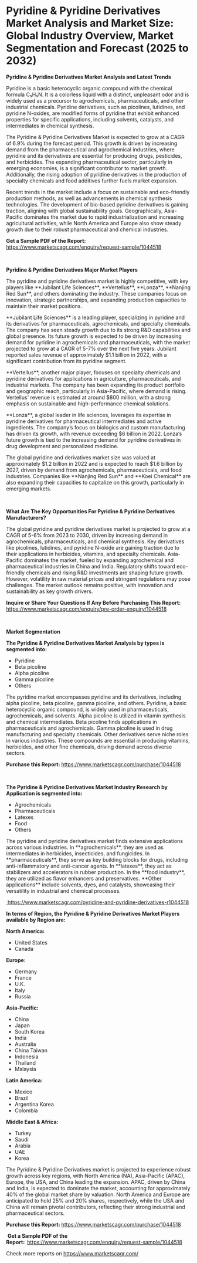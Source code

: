 <p><h1>Pyridine & Pyridine Derivatives Market Analysis and Market Size: Global Industry Overview, Market Segmentation and Forecast (2025 to 2032)</h1></p><p><strong>Pyridine & Pyridine Derivatives Market Analysis and Latest Trends</strong></p>
<p><p>Pyridine is a basic heterocyclic organic compound with the chemical formula C₅H₅N. It is a colorless liquid with a distinct, unpleasant odor and is widely used as a precursor to agrochemicals, pharmaceuticals, and other industrial chemicals. Pyridine derivatives, such as picolines, lutidines, and pyridine N-oxides, are modified forms of pyridine that exhibit enhanced properties for specific applications, including solvents, catalysts, and intermediates in chemical synthesis.</p><p>The Pyridine & Pyridine Derivatives Market is expected to grow at a CAGR of 6.9% during the forecast period. This growth is driven by increasing demand from the pharmaceutical and agrochemical industries, where pyridine and its derivatives are essential for producing drugs, pesticides, and herbicides. The expanding pharmaceutical sector, particularly in emerging economies, is a significant contributor to market growth. Additionally, the rising adoption of pyridine derivatives in the production of specialty chemicals and food additives further fuels market expansion.</p><p>Recent trends in the market include a focus on sustainable and eco-friendly production methods, as well as advancements in chemical synthesis technologies. The development of bio-based pyridine derivatives is gaining traction, aligning with global sustainability goals. Geographically, Asia-Pacific dominates the market due to rapid industrialization and increasing agricultural activities, while North America and Europe also show steady growth due to their robust pharmaceutical and chemical industries.</p></p>
<p><strong>Get a Sample PDF of the Report:&nbsp;</strong> <a href="https://www.marketscagr.com/enquiry/request-sample/1044518?utm_campaign=1166&utm_medium=2&utm_source=Github&utm_content=ia&utm_term=25012025&utm_id=pyridine-pyridine-derivatives">https://www.marketscagr.com/enquiry/request-sample/1044518</a></p>
<p>&nbsp;</p>
<p><strong>Pyridine & Pyridine Derivatives Major Market Players</strong></p>
<p><p>The pyridine and pyridine derivatives market is highly competitive, with key players like **Jubilant Life Sciences**, **Vertellus**, **Lonza**, **Nanjing Red Sun**, and others dominating the industry. These companies focus on innovation, strategic partnerships, and expanding production capacities to maintain their market positions.</p><p>**Jubilant Life Sciences** is a leading player, specializing in pyridine and its derivatives for pharmaceuticals, agrochemicals, and specialty chemicals. The company has seen steady growth due to its strong R&D capabilities and global presence. Its future growth is expected to be driven by increasing demand for pyridine in agrochemicals and pharmaceuticals, with the market projected to grow at a CAGR of 5-7% over the next five years. Jubilant reported sales revenue of approximately $1.1 billion in 2022, with a significant contribution from its pyridine segment.</p><p>**Vertellus**, another major player, focuses on specialty chemicals and pyridine derivatives for applications in agriculture, pharmaceuticals, and industrial markets. The company has been expanding its product portfolio and geographic reach, particularly in Asia-Pacific, where demand is rising. Vertellus' revenue is estimated at around $800 million, with a strong emphasis on sustainable and high-performance chemical solutions.</p><p>**Lonza**, a global leader in life sciences, leverages its expertise in pyridine derivatives for pharmaceutical intermediates and active ingredients. The company’s focus on biologics and custom manufacturing has driven its growth, with revenue exceeding $6 billion in 2022. Lonza’s future growth is tied to the increasing demand for pyridine derivatives in drug development and personalized medicine.</p><p>The global pyridine and derivatives market size was valued at approximately $1.2 billion in 2022 and is expected to reach $1.6 billion by 2027, driven by demand from agrochemicals, pharmaceuticals, and food industries. Companies like **Nanjing Red Sun** and **Koei Chemical** are also expanding their capacities to capitalize on this growth, particularly in emerging markets.</p></p>
<p>&nbsp;</p>
<p><strong>What Are The Key Opportunities For Pyridine & Pyridine Derivatives Manufacturers?</strong></p>
<p><p>The global pyridine and pyridine derivatives market is projected to grow at a CAGR of 5-6% from 2023 to 2030, driven by increasing demand in agrochemicals, pharmaceuticals, and chemical synthesis. Key derivatives like picolines, lutidines, and pyridine N-oxide are gaining traction due to their applications in herbicides, vitamins, and specialty chemicals. Asia-Pacific dominates the market, fueled by expanding agrochemical and pharmaceutical industries in China and India. Regulatory shifts toward eco-friendly chemicals and rising R&D investments are shaping future growth. However, volatility in raw material prices and stringent regulations may pose challenges. The market outlook remains positive, with innovation and sustainability as key growth drivers.</p></p>
<p><strong>Inquire or Share Your Questions If Any Before Purchasing This Report:</strong> <a href="https://www.marketscagr.com/enquiry/pre-order-enquiry/1044518?utm_campaign=1166&utm_medium=2&utm_source=Github&utm_content=ia&utm_term=25012025&utm_id=pyridine-pyridine-derivatives">https://www.marketscagr.com/enquiry/pre-order-enquiry/1044518</a></p>
<p>&nbsp;</p>
<p><strong>Market Segmentation</strong></p>
<p><strong>The Pyridine & Pyridine Derivatives Market Analysis by types is segmented into:</strong></p>
<p><ul><li>Pyridine</li><li>Beta picoline</li><li>Alpha picoline</li><li>Gamma picoline</li><li>Others</li></ul></p>
<p><p>The pyridine market encompasses pyridine and its derivatives, including alpha picoline, beta picoline, gamma picoline, and others. Pyridine, a basic heterocyclic organic compound, is widely used in pharmaceuticals, agrochemicals, and solvents. Alpha picoline is utilized in vitamin synthesis and chemical intermediates. Beta picoline finds applications in pharmaceuticals and agrochemicals. Gamma picoline is used in drug manufacturing and specialty chemicals. Other derivatives serve niche roles in various industries. These compounds are essential in producing vitamins, herbicides, and other fine chemicals, driving demand across diverse sectors.</p></p>
<p><strong>Purchase this Report:&nbsp;</strong><a href="https://www.marketscagr.com/purchase/1044518?utm_campaign=1166&utm_medium=2&utm_source=Github&utm_content=ia&utm_term=25012025&utm_id=pyridine-pyridine-derivatives">https://www.marketscagr.com/purchase/1044518</a></p>
<p>&nbsp;</p>
<p><strong>The Pyridine & Pyridine Derivatives Market Industry Research by Application is segmented into:</strong></p>
<p><ul><li>Agrochemicals</li><li>Pharmaceuticals</li><li>Latexes</li><li>Food</li><li>Others</li></ul></p>
<p><p>The pyridine and pyridine derivatives market finds extensive applications across various industries. In **agrochemicals**, they are used as intermediates in herbicides, insecticides, and fungicides. In **pharmaceuticals**, they serve as key building blocks for drugs, including anti-inflammatory and anti-cancer agents. In **latexes**, they act as stabilizers and accelerators in rubber production. In the **food industry**, they are utilized as flavor enhancers and preservatives. **Other applications** include solvents, dyes, and catalysts, showcasing their versatility in industrial and chemical processes.</p></p>
<p><a href="https://www.marketscagr.com/pyridine-and-pyridine-derivatives-r1044518?utm_campaign=1166&utm_medium=2&utm_source=Github&utm_content=ia&utm_term=25012025&utm_id=pyridine-pyridine-derivatives">&nbsp;https://www.marketscagr.com/pyridine-and-pyridine-derivatives-r1044518</a></p>
<p><strong>In terms of Region, the Pyridine & Pyridine Derivatives Market Players available by Region are:</strong></p>
<p>
    <p> <strong> North America: </strong>
        <ul>
            <li>United States</li>
            <li>Canada</li>
        </ul>
        </p> 
    <p> <strong> Europe: </strong>
        <ul>
            <li>Germany</li>
            <li>France</li>
            <li>U.K.</li>
            <li>Italy</li>
            <li>Russia</li>
        </ul>
        </p> 
    <p> <strong> Asia-Pacific: </strong>
        <ul>
            <li>China</li>
            <li>Japan</li>
            <li>South Korea</li>
            <li>India</li>
            <li>Australia</li>
            <li>China Taiwan</li>
            <li>Indonesia</li>
            <li>Thailand</li>
            <li>Malaysia</li>
        </ul>
        </p> 
    <p> <strong> Latin America: </strong>
        <ul>
            <li>Mexico</li>
            <li>Brazil</li>
            <li>Argentina Korea</li>
            <li>Colombia</li>
        </ul>
        </p> 
    <p> <strong> Middle East & Africa: </strong>
        <ul>
            <li>Turkey</li>
            <li>Saudi</li>
            <li>Arabia</li>
            <li>UAE</li>
            <li>Korea</li>
        </ul>
    </p>
    </p>
<p><p>The Pyridine & Pyridine Derivatives market is projected to experience robust growth across key regions, with North America (NA), Asia-Pacific (APAC), Europe, the USA, and China leading the expansion. APAC, driven by China and India, is expected to dominate the market, accounting for approximately 40% of the global market share by valuation. North America and Europe are anticipated to hold 25% and 20% shares, respectively, while the USA and China will remain pivotal contributors, reflecting their strong industrial and pharmaceutical sectors.</p></p>
<p><strong>Purchase this Report: </strong><a href="https://www.marketscagr.com/purchase/1044518?utm_campaign=1166&utm_medium=2&utm_source=Github&utm_content=ia&utm_term=25012025&utm_id=pyridine-pyridine-derivatives">https://www.marketscagr.com/purchase/1044518</a></p>
<p>&nbsp;<strong>Get a Sample PDF of the Report:&nbsp;&nbsp;</strong><a href="https://www.marketscagr.com/enquiry/request-sample/1044518?utm_campaign=1166&utm_medium=2&utm_source=Github&utm_content=ia&utm_term=25012025&utm_id=pyridine-pyridine-derivatives">https://www.marketscagr.com/enquiry/request-sample/1044518</a></p>
<p><strong></strong></p>
<p>Check more reports on <a href="https://www.marketscagr.com/?utm_campaign=1166&utm_medium=2&utm_source=Github&utm_content=ia&utm_term=25012025&utm_id=pyridine-pyridine-derivatives">https://www.marketscagr.com/</a></p>